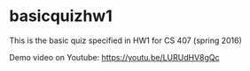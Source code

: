 # basicquizhw1
This is the basic quiz specified in HW1 for CS 407 (spring 2016)

Demo video on Youtube: https://youtu.be/LURUdHV8gQc
